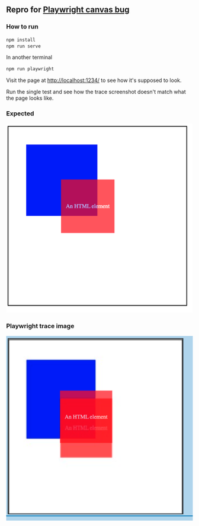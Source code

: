 ## Repro for [Playwright canvas bug](https://github.com/microsoft/playwright/pull/32248#issuecomment-2465461548)

### How to run

```bash
npm install
npm run serve
```

In another terminal
```bash
npm run playwright
```

Visit the page at [http://localhost:1234/](http://localhost:1234/) to see how it's supposed to look.

Run the single test and see how the trace screenshot doesn't match what the page looks like.

### Expected

![expected](./expected.png)

### Playwright trace image

![actual](./actual.png)